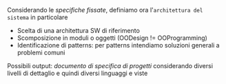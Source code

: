 Considerando le *specifiche fissate*, definiamo ora l'`architettura del sistema` in particolare
- Scelta di una architettura SW di riferimento
- Scomposizione in moduli o oggetti (OODesign != OOProgramming)
- Identificazione di patterns: per patterns intendiamo soluzioni generali a problemi comuni 

Possibili output: *documento di specifica di progetti* considerando diversi livelli di dettaglio e quindi diversi linguaggi e viste